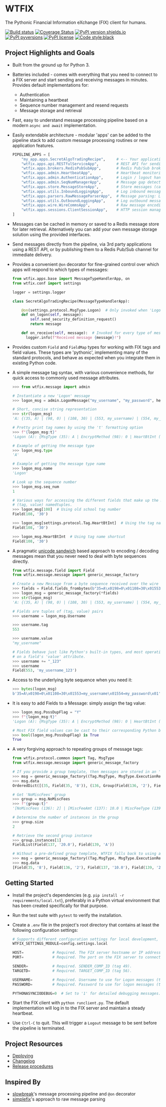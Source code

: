 # WTFIX

The Pythonic Financial Information eXchange (FIX) client for humans.

[![Build status](https://travis-ci.org/jcass77/WTFIX.svg?branch=develop)](https://travis-ci.org/jcass77/WTFIX)
[![Coverage Status](https://coveralls.io/repos/github/jcass77/WTFIX/badge.svg?branch=develop)](https://coveralls.io/github/jcass77/WTFIX?branch=develop)
[![PyPI version shields.io](https://img.shields.io/pypi/v/wtfix.svg)](https://pypi.python.org/pypi/wtfix/)
[![PyPI pyversions](https://img.shields.io/pypi/pyversions/wtfix.svg)](https://pypi.python.org/pypi/wtfix/)
[![PyPI license](https://img.shields.io/pypi/l/wtfix.svg)](https://pypi.python.org/pypi/wtfix/)
[![Code style:black](https://img.shields.io/badge/code%20style-black-000000.svg)](https://pypi.org/project/black/)


## Project Highlights and Goals

- Built from the ground up for Python 3.
- Batteries included - comes with everything that you need to connect to a FIX server and start sending and receiving
messages in minutes. Provides default implementations for:
    - Authentication
    - Maintaining a heartbeat
    - Sequence number management and resend requests
    - Message storage and retrieval
- Fast, easy to understand message processing pipeline based on a modern ``async and await`` implementation.
- Easily extendable architecture - modular 'apps' can be added to the pipeline stack to add custom message processing
routines or new application features.

    ```python
    PIPELINE_APPS = [
        "my_app.apps.SecretAlgoTradingRecipe",     # <-- Your application logic
        "wtfix.apps.api.RESTfulServiceApp",        # REST API for sending messages
        "wtfix.apps.brokers.RedisPubSubApp",       # Redis Pub/Sub broker for sending / receiving messages
        "wtfix.apps.admin.HeartbeatApp",           # Heartbeat monitoring and maintenance
        "wtfix.apps.admin.AuthenticationApp",      # Login / logout handling
        "wtfix.apps.admin.SeqNumManagerApp",       # Message gap detection and filling
        "wtfix.apps.store.MessageStoreApp",        # Store messages (caching or persistence)
        "wtfix.apps.utils.InboundLoggingApp",      # Log inbound messages
        "wtfix.apps.parsers.RawMessageParserApp",  # Message parsing: Logon (A): {BeginString (8): FIX.4.4 | BodyLength (9): 99 | MsgType (35): A | MsgSeqNum (34): 1 | SenderCompID (49): SENDER | SendingTime (52): 20190305-08:45:45.979 | TargetCompID (56): TARGET | EncryptMethod (98): 0 | HeartBtInt (108): 30 | Username (553): USERNAME | Password (554): PASSWORD | ResetSeqNumFlag (141): Y | CheckSum (10): 94}
        "wtfix.apps.utils.OutboundLoggingApp",     # Log outbound messages
        "wtfix.apps.wire.WireCommsApp",            # Raw message encoding / decoding: b'8=FIX.4.4\x019=99\x0135=A\x0134=1\x0149=SENDER\x0152=20190305-08:42:32.793\x0156=TARGET\x0198=0\x01108=30\x01553=USERNAME\x01554=PASSWORD\x01141=Y\x0110=081\x01'
        "wtfix.apps.sessions.ClientSessionApp",    # HTTP session management
    ]
    ```
- Messages can be cached in memory or saved to a Redis message store for later retrieval. Alternatively you can add
your own message storage solution using the provided interfaces.
- Send messages directly from the pipeline, via 3rd party applications using a REST API, or by publishing them to
a Redis Pub/Sub channel for immediate delivery.

- Provides a convenient ``@on`` decorator for fine-grained control over which apps will respond to which types of messages:

    ```python
    from wtfix.apps.base import MessageTypeHandlerApp, on
    from wtfix.conf import settings

    logger = settings.logger

    class SecretAlgoTradingRecipe(MessageTypeHandlerApp):

        @on(settings.protocol.MsgType.Logon)  # Only invoked when 'Logon (type A)' messages are received.
        def on_logon(self, message):
            self.send_security_definition_request()
            return message

        def on_receive(self, message):  # Invoked for every type of message.
          logger.info(f"Received message {message}!")
    ```

- Provides custom `Field` and `FieldMap` types for working with FIX tags and field values. These types are 'pythonic',
implementing many of the standard protocols, and behave as expected when you integrate them in existing Python
code.
- A simple message tag syntax, with various convenience methods, for quick access to commonly
used message attributes.

    ```python
    >>> from wtfix.message import admin

    # Instantiate a new 'Logon' message
    >>> logon_msg = admin.LogonMessage("my_username", "my_password", heartbeat_int=30)

    # Short, concise string representation
    >>> str(logon_msg)
    'A: {(35, A) | (98, 0) | (108, 30) | (553, my_username) | (554, my_password)}'

    # Pretty print tag names by using the 't' formatting option
    >>> f"{logon_msg:t}"
    'Logon (A): {MsgType (35): A | EncryptMethod (98): 0 | HeartBtInt (108): 30 | Username (553): my_username | Password (554): my_password}'

    # Example of getting the message type
    >>> logon_msg.type
    'A'

    # Example of getting the message type name
    >>> logon_msg.name
    'Logon'

    # Look up the sequence number
    >>> logon_msg.seq_num
    1

    # Various ways for accessing the different fields that make up the message. Fields are just
    # (tag, value) namedtuples.
    >>> logon_msg[108]  # Using old school tag number
    Field(108, '30')

    >>> logon_msg[settings.protocol.Tag.HeartBtInt]  # Using the tag name as per the FIX specification
    Field(108, '30')

    >>> logon_msg.HeartBtInt  # Using tag name shortcut
    Field(108, '30')
    ```
- A pragmatic [unicode sandwich](https://nedbatchelder.com/text/unipain.html) based approach to encoding / decoding
messages mean that you never need to deal with byte sequences directly.

    ```python
    from wtfix.message.field import Field
    from wtfix.message.message import generic_message_factory

    # Create a new Message from a byte sequence received over the wire
    >>> fields = Field.fields_frombytes(b"35=A\x0198=0\x01108=30\x01553=my_username\x01554=my_password\x01")
    >>> logon_msg = generic_message_factory(*fields)
    >>> str(logon_msg)
    'A: {(35, A) | (98, 0) | (108, 30) | (553, my_username) | (554, my_password)}'

    # Fields are tuples of (tag, value) pairs
    >>> username = logon_msg.Username

    >>> username.tag
    553

    >>> username.value
    "my_username"

    # Fields behave just like Python's built-in types, and most operations can be performed directly
    # on a field's 'value' attribute.
    >>> username += "_123"
    >>> username
    Field(553, 'my_username_123')
    ```
- Access to the underlying byte sequence when you need it:

    ```python
    >>> bytes(logon_msg)
    b'35=A\x0198=0\x01108=30\x01553=my_username\x01554=my_password\x01'
    ```
-  It is easy to add Fields to a Message: simply assign the tag value:

    ```python
    >>> logon_msg.PossDupFlag = "Y"
    >>> f"{logon_msg:t}"
    'Logon (A): {MsgType (35): A | EncryptMethod (98): 0 | HeartBtInt (108): 30 | Username (553): my_username | Password (554): my_password | PossDupFlag (43): Y}'

    # Most FIX field values can be cast to their corresponding Python built-in type
    >>> bool(logon_msg.PossDupFlag) is True
    True

    ```
- A very forgiving approach to repeating groups of message tags:

    ```python
    from wtfix.protocol.common import Tag, MsgType
    from wtfix.message.message import generic_message_factory

    # If you provide a group template, then messages are stored in an 'OrderedDict' for fast lookups
    >>> msg = generic_message_factory((Tag.MsgType, MsgType.ExecutionReport), (Tag.NoMiscFees, 2), (Tag.MiscFeeAmt, 10.00), (Tag.MiscFeeType, 2), (Tag.MiscFeeAmt, 20.00), (Tag.MiscFeeType, "A"), group_templates={Tag.NoMiscFees: [Tag.MiscFeeAmt, Tag.MiscFeeType,]})
    >>> msg.data
    OrderedDict([(35, Field(35, '8')), (136, Group(Field(136, '2'), Field(137, '10.0'), Field(139, '2'), Field(137, '20.0'), Field(139, 'A')))])

    # Get 'NoMiscFees' group
    >>> group = msg.NoMiscFees
    >>> f"{group:t}"
    '[NoMiscFees (136): 2] | [MiscFeeAmt (137): 10.0 | MiscFeeType (139): 2] | [MiscFeeAmt (137): 20.0 | MiscFeeType (139): A]'

    # Determine the number of instances in the group
    >>> group.size
    2

    # Retrieve the second group instance
    >>> group.instances[1]
    FieldList(Field(137, '20.0'), Field(139, 'A'))

    # Without a pre-defined group template, WTFIX falls back to using a (slightly slower) list structure for representing message fields internally
    >>> msg = generic_message_factory((Tag.MsgType, MsgType.ExecutionReport), (Tag.NoMiscFees, 2), (Tag.MiscFeeAmt, 10.00), (Tag.MiscFeeType, 2), (Tag.MiscFeeAmt, 20.00), (Tag.MiscFeeType, "A"))
    >>> msg.data
    [Field(35, '8'), Field(136, '2'), Field(137, '10.0'), Field(139, '2'), Field(137, '20.0'), Field(139, 'A')]

    ```

## Getting Started

- Install the project's dependencies (e.g. `pip install -r requirements/local.txt`), preferably in a Python virtual
  environment that has been created specifically for that purpose.
- Run the test suite with `pytest` to verify the installation.
- Create a `.env` file in the project's root directory that contains at least the following configuration settings:

    ```python
    # Supports different configuration settings for local development, staging, or production environments.
    WTFIX_SETTINGS_MODULE=config.settings.local

    HOST=             # Required. The FIX server hostname or IP address
    PORT=             # Required. The port on the FIX server to connect to

    SENDER=           # Required. SENDER_COMP_ID (tag 49).
    TARGETD=          # Required. TARGET_COMP_ID (tag 56).

    USERNAME=         # Required. Username to use for Logon messages (tag 553).
    PASSWORD=         # Required. Password to use for logon messages (tag 554).

    PYTHONASYNCIODEBUG=0  # Set to '1' for detailed debugging messages.
    ```

- Start the FIX client with `python runclient.py`. The default implementation will log in to the FIX server and maintain a steady heartbeat.
- Use `Ctrl-C` to quit. This will trigger a `Logout` message to be sent before the pipeline is terminated.

## Project Resources

- [Deploying](docs/deploying.md)
- [Changelog](docs/changelog.md)
- [Release procedures](docs/releasing.md)

## Inspired By

- [slowbreak](https://pypi.org/project/slowbreak/)'s message processing pipeline and ``@on`` decorator
- [simplefix](https://github.com/da4089/simplefix)'s approach to raw message parsing
